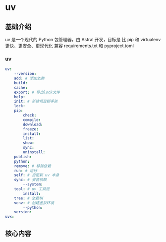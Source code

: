 # uv



## 基础介绍

uv 是一个现代的 Python 包管理器，由 Astral 开发，目标是 比 pip 和 virtualenv 更快、更安全、更现代化
兼容 requirements.txt 和 pyproject.toml


### uv
```yaml
uv:
    --version:
    add: # 添加依赖
    build:
    cache:
    export: # 导出lock文件
    help:
    init: # 新建项目脚手架
    lock:
    pip:
        check:
        compile:
        download:
        freeze:
        install:
        list:
        show:
        sync:
        uninstall:
    publish:
    python:
    remove: # 移除依赖
    run: # 运行
    self: # 自更新 uv 本身
    sync: # 安装依赖
        --system:
    tool: # uv 工具链
        install:
    tree: # 依赖树
    venv: # 创建虚拟环境
        --python:
    version:
uvx:
```


## 核心内容
